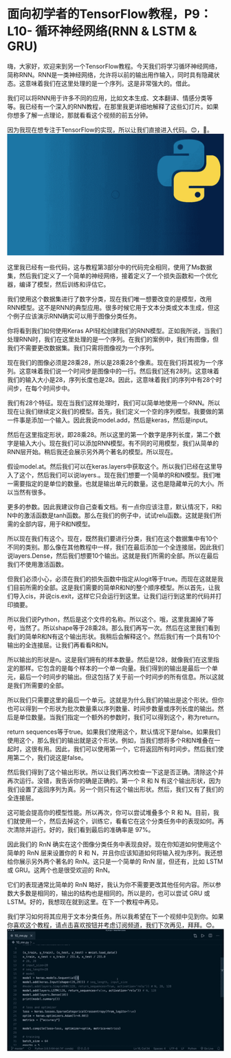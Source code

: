 # 面向初学者的TensorFlow教程，P9：L10- 循环神经网络(RNN & LSTM & GRU) 

嗨，大家好，欢迎来到另一个TensorFlow教程。今天我们将学习循环神经网络，简称RNN。RNN是一类神经网络，允许将以前的输出用作输入，同时具有隐藏状态。这意味着我们在这里处理的是一个序列。这是非常强大的。借此。

我们可以将RNN用于许多不同的应用，比如文本生成、文本翻译、情感分类等等。我已经有一个深入的RNN教程，在那里我更详细地解释了这些幻灯片。如果你想多了解一点理论，那就看看这个视频的前五分钟。

因为我现在想专注于TensorFlow的实现，所以让我们直接进入代码。😊，🎼。![](img/19e2da4a4c0b9bf65583ec48e044da69_1.png)

这里我已经有一些代码，这与教程第3部分中的代码完全相同，使用了Ms数据集，然后我们定义了一个简单的神经网络，接着定义了一个损失函数和一个优化器，编译了模型，然后训练和评估它。

我们使用这个数据集进行了数字分类，现在我们唯一想要改变的是模型，改用RNN模型。这不是RNN的典型应用。很多时候它用于文本分类或文本生成，但这个例子应该演示RNN确实可以用于图像分类任务。

你将看到我们如何使用Keras API轻松创建我们的RNN模型。正如我所说，当我们处理RNN时，我们在这里处理的是一个序列。在我们的案例中，我们有图像，但我们不需要更改数据集。我们只需将图像视为一个序列。

现在我们的图像必须是28乘28，所以是28乘28个像素。现在我们将其视为一个序列。这意味着我们说一个时间步是图像中的一行。然后我们还有28列。这意味着我们的输入大小是28，序列长度也是28。因此，这意味着我们的序列中有28个时间步，在每个时间步中。

我们有28个特征。现在当我们这样处理时，我们可以简单地使用一个RNN。所以现在让我们继续定义我们的模型。首先，我们定义一个空的序列模型。我要做的第一件事是添加一个输入。因此我说model.add，然后是keras，然后是input。

然后在这里指定形状，即28乘28。所以这里的第一个数字是序列长度，第二个数字是输入大小。现在我们可以添加RNN模型。有不同的可用模型，我们从简单的RNN层开始。稍后我还会展示另外两个著名的模型。所以现在。

假设model.at。然后我们可以在keras.layers中获取这个。所以我们已经在这里导入了这个，然后我们可以说layers.。现在我们想要一个简单的R和N模型。我们唯一需要指定的是单位的数量。也就是输出单元的数量。这也是隐藏单元的大小。所以当然有很多。

更多的参数。因此我建议你自己查看文档。有一点你应该注意，默认情况下，R和N中的激活函数是tanh函数。那么在我们的例子中，试试relu函数。这就是我们所需的全部内容，用于R和N模型。

所以现在我们有这个。现在，既然我们要进行分类，我们在这个数据集中有10个不同的类别。那么像在其他教程中一样，我们在最后添加一个全连接层。因此我们说layers.Dense，然后我们想要10个输出。这就是我们所需的全部。所以在最后我们不使用激活函数。

但我们必须小心，必须在我们的损失函数中指定从logit等于true。而现在这就是我们目前所需的全部。这是我们需要的简单R和N的整个顺序模型。所以首先，让我们导入cis，并说cis.exit，这样它只会运行到这里。让我们运行到这里的代码并打印摘要。

所以我们说Python，然后是这个文件的名称。所以这个。哦，这里我漏掉了等号，当然了。所以shape等于28乘28。那么我们再写一次。然后在这里我们看到我们的简单R和N有这个输出形状。我稍后会解释这个。然后我们有一个具有10个输出的全连接层。让我们再看看R和N。

所以输出的形状是n。这是我们拥有的样本数量。然后是128，就像我们在这里指定的那样。它包含的是每个样本的一个单一向量。我们得到的输出是最后一个单元，最后一个时间步的输出。但这包括了关于前一个时间步的所有信息。所以这就是我们所需要的全部。

所以我们只需要这里的最后一个单元。这就是为什么我们的输出是这个形状。但你也可以得到一个形状为批次数量乘以序列数量、时间步数量或序列长度的输出。然后是单位数量。当我们指定一个额外的参数时，我们可以得到这个，称为return。

return sequences等于true。如果我们使用这个，默认情况下是false。如果我们使用这个，那么我们的输出就是这个形状。例如，当我们想将多个R和N堆叠在一起时，这很有用。因此，我们可以使用第一个，它将返回所有时间步。然后我们使用第二个，我们说这是false。

然后我们得到了这个输出形状。所以让我们再次检查一下这是否正确。清除这个并再次运行。没错，我告诉你的确是正确的。第一个 R 和 N 有这个输出形状，因为我们设置了返回序列为真。另一个则只有这个输出形状。然后，我们又有了我们的全连接层。

这可能会提高你的模型性能。所以再次，你可以尝试堆叠多个 R 和 N。目前，我们就使用一个，然后去掉这个，训练它，看看它在这个分类任务中的表现如何。再次清除并运行。好的，我们看到最后的准确率是 97%。

因此我们的 RnN 确实在这个图像分类任务中表现良好。现在你知道如何使用这个简单的 RnN 层来设置你的 R 和 N，并且你应该知道如何将输入视为序列。我还想给你展示另外两个著名的 RnN。这只是一个简单的 RnN 层，但还有，比如 LSTM 或 GRU。这两个也是很受欢迎的 RnN。

它们的表现通常比简单的 RnN 略好，我认为你不需要更改其他任何内容。所以参数大多数是相同的，输出的结构也是相同的。所以是的，也可以尝试 GRU 或 LSTM。好的，我想现在就到这里。在下一个教程中再见。

我们学习如何将其应用于文本分类任务。所以我希望在下一个视频中见到你。如果你喜欢这个教程，请点击喜欢按钮并考虑订阅频道，我们下次再见，拜拜。😊。![](img/19e2da4a4c0b9bf65583ec48e044da69_3.png)
